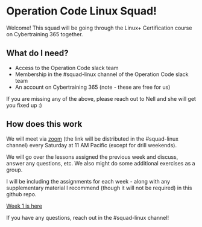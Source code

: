 # Operation Code Linux Squad!

Welcome!  This squad will be going through the Linux+ Certification course on Cybertraining 365 together.

## What do I need?

* Access to the Operation Code slack team
* Membership in the #squad-linux channel of the Operation Code slack team
* An account on Cybertraining 365 (note - these are free for us)

If you are missing any of the above, please reach out to Nell and she will get you fixed up :)

## How does this work

We will meet via [zoom](https://zoom.us/) (the link will be distributed in the #squad-linux channel) every Saturday at 11 AM Pacific (except for drill weekends).

We will go over the lessons assigned the previous week and discuss, answer any questions, etc.  We also might do some additional exercises as a group.

I will be including the assignments for each week - along with any supplementary material I recommend (though it will not be required) in this github repo.

[Week 1 is here](week_1.md)

If you have any questions, reach out in the #squad-linux channel!
